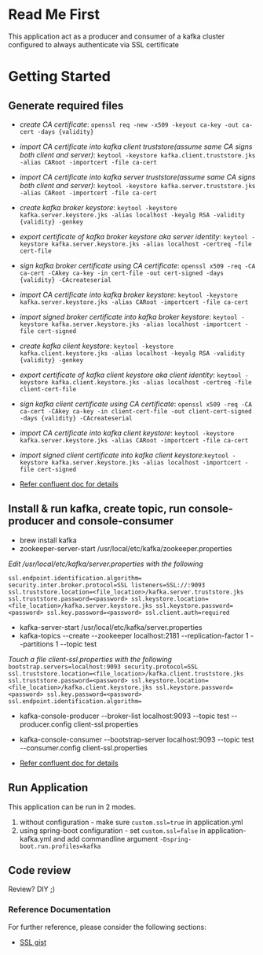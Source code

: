 # Read Me First
This application act as a producer and consumer of a kafka cluster configured to always authenticate via SSL certificate

# Getting Started

## Generate required files
* *create CA certificate*: `openssl req -new -x509 -keyout ca-key -out ca-cert -days {validity}`
* *import CA certificate into kafka client truststore(assume same CA signs both client and server)*: `keytool -keystore kafka.client.truststore.jks -alias CARoot -importcert -file ca-cert`
* *import CA certificate into kafka server truststore(assume same CA signs both client and server)*: `keytool -keystore kafka.server.truststore.jks -alias CARoot -importcert -file ca-cert`
* *create kafka broker keystore*: `keytool -keystore kafka.server.keystore.jks -alias localhost -keyalg RSA -validity {validity} -genkey`
* *export certificate of kafka broker keystore aka server identity*: `keytool -keystore kafka.server.keystore.jks -alias localhost -certreq -file cert-file`
* *sign kafka broker certificate using CA certificate*: `openssl x509 -req -CA ca-cert -CAkey ca-key -in cert-file -out cert-signed -days {validity} -CAcreateserial`
* *import CA certificate into kafka broker keystore*: `keytool -keystore kafka.server.keystore.jks -alias CARoot -importcert -file ca-cert`
* *import signed broker certificate into kafka broker keystore*: `keytool -keystore kafka.server.keystore.jks -alias localhost -importcert -file cert-signed`
* *create kafka client keystore*: `keytool -keystore kafka.client.keystore.jks -alias localhost -keyalg RSA -validity {validity} -genkey`
* *export certificate of kafka client keystore aka client identity*: `keytool -keystore kafka.client.keystore.jks -alias localhost -certreq -file client-cert-file`
* *sign kafka client certificate using CA certificate*: `openssl x509 -req -CA ca-cert -CAkey ca-key -in client-cert-file -out client-cert-signed -days {validity} -CAcreateserial`
* *import CA certificate into kafka client keystore*: `keytool -keystore kafka.server.keystore.jks -alias CARoot -importcert -file ca-cert`
* *import signed client certificate into kafka client keystore*:`keytool -keystore kafka.server.keystore.jks -alias localhost -importcert -file cert-signed`
  
* [Refer confluent doc for details](https://docs.confluent.io/platform/current/security/security_tutorial.html#generating-keys-certs)

## Install & run kafka, create topic, run console-producer and console-consumer

* brew install kafka
* zookeeper-server-start /usr/local/etc/kafka/zookeeper.properties
  
*Edit /usr/local/etc/kafka/server.properties with the following*

`ssl.endpoint.identification.algorithm=
security.inter.broker.protocol=SSL
listeners=SSL://:9093
ssl.truststore.location=<file_location>/kafka.server.truststore.jks
ssl.truststore.password=<password>
ssl.keystore.location=<file_location>/kafka.server.keystore.jks
ssl.keystore.password=<password>
ssl.key.password=<password>
ssl.client.auth=required`

* kafka-server-start /usr/local/etc/kafka/server.properties
* kafka-topics --create --zookeeper localhost:2181 --replication-factor 1 --partitions 1 --topic test

*Touch a file client-ssl.properties with the following*
`bootstrap.servers=localhost:9093
security.protocol=SSL
ssl.truststore.location=<file_location>/kafka.client.truststore.jks
ssl.truststore.password=<password>
ssl.keystore.location=<file_location>/kafka.client.keystore.jks
ssl.keystore.password=<password>
ssl.key.password=<password>
ssl.endpoint.identification.algorithm=
`
* kafka-console-producer --broker-list localhost:9093 --topic test --producer.config client-ssl.properties
* kafka-console-consumer --bootstrap-server localhost:9093 --topic test --consumer.config client-ssl.properties

* [Refer confluent doc for details](https://docs.confluent.io/platform/current/kafka/authentication_ssl.html)

## Run Application

This application can be run in 2 modes. 

1. without configuration - make sure `custom.ssl=true` in application.yml
2. using spring-boot configuration - set `custom.ssl=false` in application-kafka.yml and add commandline argument `-Dspring-boot.run.profiles=kafka`

## Code review
Review? DIY ;)

### Reference Documentation
For further reference, please consider the following sections:

* [SSL gist](https://gist.github.com/winster/5d41ebe94eabc3195f56091730f01092)